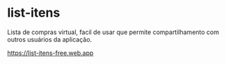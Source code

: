# list-itens
Lista de compras virtual, facil de usar que permite compartilhamento com outros usuários da aplicação.

https://list-itens-free.web.app
